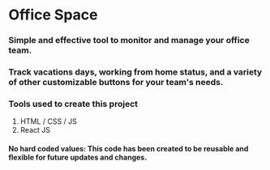 # Office Space

### Simple and effective tool to monitor and manage your office team.

### Track vacations days, working from home status, and a variety of other customizable buttons for your team's needs.

### Tools used to create this project

1. HTML / CSS / JS
2. React JS

#### No hard coded values: This code has been created to be reusable and flexible for future updates and changes.
